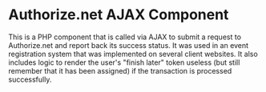 Authorize.net AJAX Component
============================

This is a PHP component that is called via AJAX to submit a request to Authorize.net and report back its success status. It was used in an event registration system that was implemented on several client websites. It also includes logic to render the user's "finish later" token useless (but still remember that it has been assigned) if the transaction is processed successfully.
